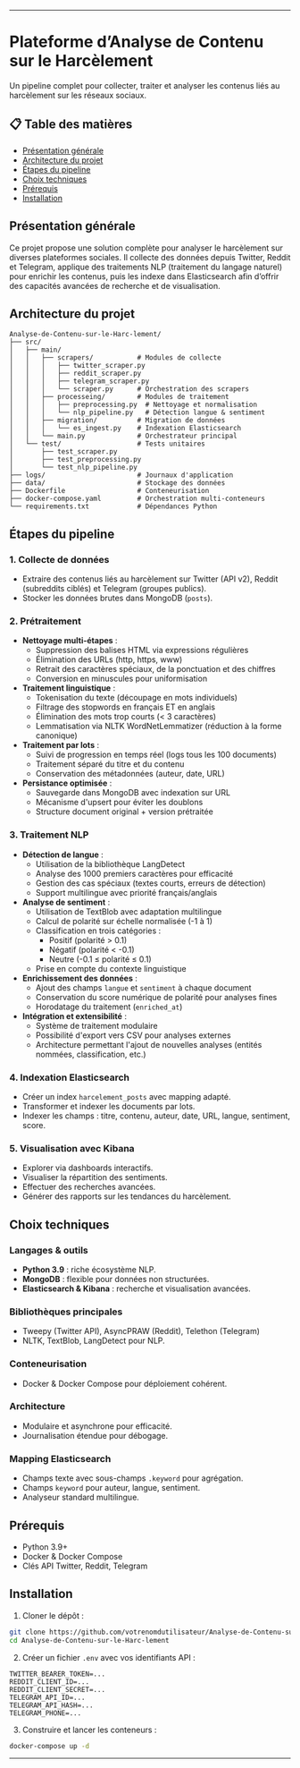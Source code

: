 
---

# Plateforme d’Analyse de Contenu sur le Harcèlement

Un pipeline complet pour collecter, traiter et analyser les contenus liés au harcèlement sur les réseaux sociaux.

## 📋 Table des matières

* [Présentation générale](#présentation-générale)
* [Architecture du projet](#architecture-du-projet)
* [Étapes du pipeline](#étapes-du-pipeline)
* [Choix techniques](#choix-techniques)
* [Prérequis](#prérequis)
* [Installation](#installation)

## Présentation générale

Ce projet propose une solution complète pour analyser le harcèlement sur diverses plateformes sociales. Il collecte des données depuis Twitter, Reddit et Telegram, applique des traitements NLP (traitement du langage naturel) pour enrichir les contenus, puis les indexe dans Elasticsearch afin d’offrir des capacités avancées de recherche et de visualisation.

## Architecture du projet

```
Analyse-de-Contenu-sur-le-Harc-lement/
├── src/
│   ├── main/
│   │   ├── scrapers/           # Modules de collecte
│   │   │   ├── twitter_scraper.py
│   │   │   ├── reddit_scraper.py
│   │   │   ├── telegram_scraper.py
│   │   │   └── scraper.py      # Orchestration des scrapers
│   │   ├── processeing/        # Modules de traitement
│   │   │   ├── preprocessing.py  # Nettoyage et normalisation
│   │   │   └── nlp_pipeline.py   # Détection langue & sentiment
│   │   ├── migration/          # Migration de données
│   │   │   └── es_ingest.py    # Indexation Elasticsearch
│   │   └── main.py             # Orchestrateur principal
│   └── test/                   # Tests unitaires
│       ├── test_scraper.py
│       ├── test_preprocessing.py
│       └── test_nlp_pipeline.py
├── logs/                       # Journaux d'application
├── data/                       # Stockage des données
├── Dockerfile                  # Conteneurisation
├── docker-compose.yaml         # Orchestration multi-conteneurs
└── requirements.txt            # Dépendances Python
```

## Étapes du pipeline

### 1. Collecte de données

* Extraire des contenus liés au harcèlement sur Twitter (API v2), Reddit (subreddits ciblés) et Telegram (groupes publics).
* Stocker les données brutes dans MongoDB (`posts`).

### 2. Prétraitement

* **Nettoyage multi-étapes** :
  * Suppression des balises HTML via expressions régulières
  * Élimination des URLs (http, https, www)
  * Retrait des caractères spéciaux, de la ponctuation et des chiffres
  * Conversion en minuscules pour uniformisation
* **Traitement linguistique** :
  * Tokenisation du texte (découpage en mots individuels)
  * Filtrage des stopwords en français ET en anglais
  * Élimination des mots trop courts (< 3 caractères)
  * Lemmatisation via NLTK WordNetLemmatizer (réduction à la forme canonique)
* **Traitement par lots** :
  * Suivi de progression en temps réel (logs tous les 100 documents)
  * Traitement séparé du titre et du contenu
  * Conservation des métadonnées (auteur, date, URL)
* **Persistance optimisée** :
  * Sauvegarde dans MongoDB avec indexation sur URL
  * Mécanisme d'upsert pour éviter les doublons
  * Structure document original + version prétraitée

### 3. Traitement NLP

* **Détection de langue** :
  * Utilisation de la bibliothèque LangDetect
  * Analyse des 1000 premiers caractères pour efficacité
  * Gestion des cas spéciaux (textes courts, erreurs de détection)
  * Support multilingue avec priorité français/anglais
* **Analyse de sentiment** :
  * Utilisation de TextBlob avec adaptation multilingue
  * Calcul de polarité sur échelle normalisée (-1 à 1)
  * Classification en trois catégories :
    * Positif (polarité > 0.1)
    * Négatif (polarité < -0.1)
    * Neutre (-0.1 ≤ polarité ≤ 0.1)
  * Prise en compte du contexte linguistique
* **Enrichissement des données** :
  * Ajout des champs `langue` et `sentiment` à chaque document
  * Conservation du score numérique de polarité pour analyses fines
  * Horodatage du traitement (`enriched_at`)
* **Intégration et extensibilité** :
  * Système de traitement modulaire
  * Possibilité d'export vers CSV pour analyses externes
  * Architecture permettant l'ajout de nouvelles analyses (entités nommées, classification, etc.)

### 4. Indexation Elasticsearch

* Créer un index `harcelement_posts` avec mapping adapté.
* Transformer et indexer les documents par lots.
* Indexer les champs : titre, contenu, auteur, date, URL, langue, sentiment, score.

### 5. Visualisation avec Kibana

* Explorer via dashboards interactifs.
* Visualiser la répartition des sentiments.
* Effectuer des recherches avancées.
* Générer des rapports sur les tendances du harcèlement.

## Choix techniques

### Langages & outils

* **Python 3.9** : riche écosystème NLP.
* **MongoDB** : flexible pour données non structurées.
* **Elasticsearch & Kibana** : recherche et visualisation avancées.

### Bibliothèques principales

* Tweepy (Twitter API), AsyncPRAW (Reddit), Telethon (Telegram)
* NLTK, TextBlob, LangDetect pour NLP.

### Conteneurisation

* Docker & Docker Compose pour déploiement cohérent.

### Architecture

* Modulaire et asynchrone pour efficacité.
* Journalisation étendue pour débogage.

### Mapping Elasticsearch

* Champs texte avec sous-champs `.keyword` pour agrégation.
* Champs `keyword` pour auteur, langue, sentiment.
* Analyseur standard multilingue.

## Prérequis

* Python 3.9+
* Docker & Docker Compose
* Clés API Twitter, Reddit, Telegram

## Installation 

1. Cloner le dépôt :

```bash
git clone https://github.com/votrenomdutilisateur/Analyse-de-Contenu-sur-le-Harc-lement.git
cd Analyse-de-Contenu-sur-le-Harc-lement
```

2. Créer un fichier `.env` avec vos identifiants API :

```
TWITTER_BEARER_TOKEN=...
REDDIT_CLIENT_ID=...
REDDIT_CLIENT_SECRET=...
TELEGRAM_API_ID=...
TELEGRAM_API_HASH=...
TELEGRAM_PHONE=...
```

3. Construire et lancer les conteneurs :

```bash
docker-compose up -d
```

---

